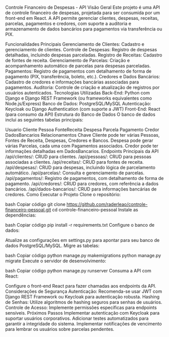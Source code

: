 Controle Financeiro de Despesas - API
Visão Geral
Este projeto é uma API de controle financeiro de despesas, projetada para ser consumida por um front-end em React. A API permite gerenciar clientes, despesas, receitas, parcelas, pagamentos e credores, com suporte a auditoria e armazenamento de dados bancários para pagamentos via transferência ou PIX.

Funcionalidades Principais
Gerenciamento de Clientes: Cadastro e gerenciamento de clientes.
Controle de Despesas: Registro de despesas detalhadas, incluindo despesas parceladas.
Registro de Receitas: Cadastro de fontes de receita.
Gerenciamento de Parcelas: Criação e acompanhamento automático de parcelas para despesas parceladas.
Pagamentos: Registro de pagamentos com detalhamento de forma de pagamento (PIX, transferência, boleto, etc.).
Credores e Dados Bancários: Cadastro de credores e informações bancárias associadas para pagamentos.
Auditoria: Controle de criação e atualização de registros por usuários autenticados.
Tecnologias Utilizadas
Back-End: Python com Django e Django REST Framework (ou frameworks equivalentes como Node.js/Express)
Banco de Dados: PostgreSQL/MySQL
Autenticação: Keycloak ou Django Authentication (com suporte a JWT)
Front-End: React (para consumo da API)
Estrutura do Banco de Dados
O banco de dados inclui as seguintes tabelas principais:

Usuario
Cliente
Pessoa
FonteReceita
Despesa
Parcela
Pagamento
Credor
DadosBancarios
Relacionamentos Chave
Cliente pode ter várias Pessoas, Fontes de Receita, Despesas, Credores e Bancos.
Despesa pode gerar várias Parcelas, cada uma com Pagamentos associados.
Credor pode ter informações detalhadas em DadosBancarios.
Endpoints Principais da API
/api/clientes/: CRUD para clientes.
/api/pessoas/: CRUD para pessoas associadas a clientes.
/api/receitas/: CRUD para fontes de receita.
/api/despesas/: CRUD para despesas, incluindo lógica de parcelamento automático.
/api/parcelas/: Consulta e gerenciamento de parcelas.
/api/pagamentos/: Registro de pagamentos, com detalhamento de forma de pagamento.
/api/credores/: CRUD para credores, com referência a dados bancários.
/api/dados-bancarios/: CRUD para informações bancárias de credores.
Como Executar o Projeto
Clone o repositório:

bash
Copiar código
git clone https://github.com/raderleao/controle-financeiro-pessoal.git
cd controle-financeiro-pessoal
Instale as dependências:

bash
Copiar código
pip install -r requirements.txt
Configure o banco de dados:

Atualize as configurações em settings.py para apontar para seu banco de dados PostgreSQL/MySQL.
Migre as tabelas:

bash
Copiar código
python manage.py makemigrations
python manage.py migrate
Execute o servidor de desenvolvimento:

bash
Copiar código
python manage.py runserver
Consuma a API com React:

Configure o front-end React para fazer chamadas aos endpoints da API.
Considerações de Segurança
Autenticação: Recomenda-se usar JWT com Django REST Framework ou Keycloak para autenticação robusta.
Hashing de Senhas: Utilize algoritmos de hashing seguros para senhas de usuários.
Controle de Acesso: Implemente permissões específicas para endpoints sensíveis.
Próximos Passos
Implementar autenticação com Keycloak para suportar usuários corporativos.
Adicionar testes automatizados para garantir a integridade do sistema.
Implementar notificações de vencimento para lembrar os usuários sobre parcelas pendentes.
